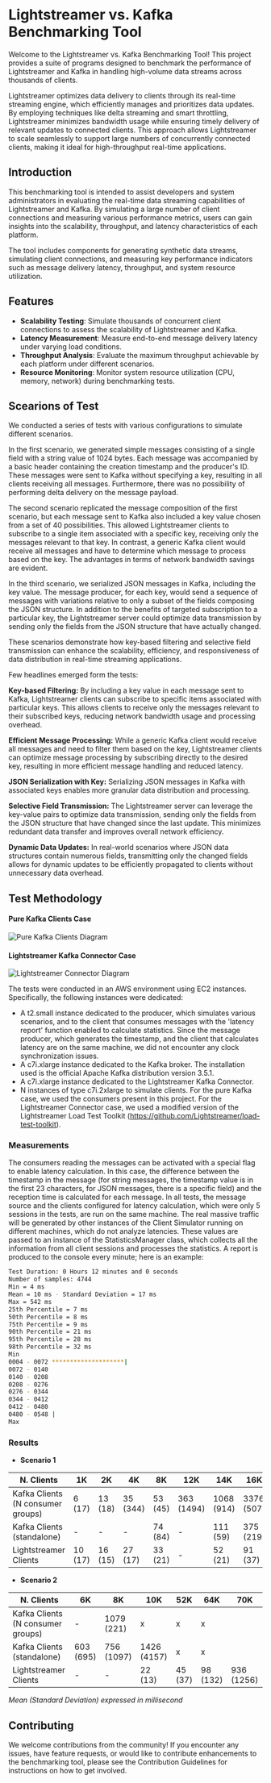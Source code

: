 # Lightstreamer vs. Kafka Benchmarking Tool

Welcome to the Lightstreamer vs. Kafka Benchmarking Tool!
This project provides a suite of programs designed to benchmark the performance of Lightstreamer and Kafka in handling high-volume data streams across thousands of clients.

Lightstreamer optimizes data delivery to clients through its real-time streaming engine, which efficiently manages and prioritizes data updates. By employing techniques like delta streaming and smart throttling, Lightstreamer minimizes bandwidth usage while ensuring timely delivery of relevant updates to connected clients. This approach allows Lightstreamer to scale seamlessly to support large numbers of concurrently connected clients, making it ideal for high-throughput real-time applications.

## Introduction
This benchmarking tool is intended to assist developers and system administrators in evaluating the real-time data streaming capabilities of Lightstreamer and Kafka. By simulating a large number of client connections and measuring various performance metrics, users can gain insights into the scalability, throughput, and latency characteristics of each platform.

The tool includes components for generating synthetic data streams, simulating client connections, and measuring key performance indicators such as message delivery latency, throughput, and system resource utilization.

## Features
* __Scalability Testing__: Simulate thousands of concurrent client connections to assess the scalability of Lightstreamer and Kafka.
* __Latency Measurement__: Measure end-to-end message delivery latency under varying load conditions.
* __Throughput Analysis__: Evaluate the maximum throughput achievable by each platform under different scenarios.
* __Resource Monitoring__: Monitor system resource utilization (CPU, memory, network) during benchmarking tests.

## Scearions of Test
We conducted a series of tests with various configurations to simulate different scenarios.

In the first scenario, we generated simple messages consisting of a single field with a string value of 1024 bytes.
Each message was accompanied by a basic header containing the creation timestamp and the producer's ID.
These messages were sent to Kafka without specifying a key, resulting in all clients receiving all messages.
Furthermore, there was no possibility of performing delta delivery on the message payload.

The second scenario replicated the message composition of the first scenario, but each message sent to Kafka also included a key value chosen from a set of 40 possibilities.
This allowed Lightstreamer clients to subscribe to a single item associated with a specific key, receiving only the messages relevant to that key.
In contrast, a generic Kafka client would receive all messages and have to determine which message to process based on the key.
The advantages in terms of network bandwidth savings are evident.

In the third scenario, we serialized JSON messages in Kafka, including the key value.
The message producer, for each key, would send a sequence of messages with variations relative to only a subset of the fields composing the JSON structure.
In addition to the benefits of targeted subscription to a particular key, the Lightstreamer server could optimize data transmission by sending only the fields from the JSON structure that have actually changed.


These scenarios demonstrate how key-based filtering and selective field transmission can enhance the scalability, efficiency, and responsiveness of data distribution in real-time streaming applications.

Few headlines emerged form the tests:

 __Key-based Filtering:__ By including a key value in each message sent to Kafka, Lightstreamer clients can subscribe to specific items associated with particular keys. This allows clients to receive only the messages relevant to their subscribed keys, reducing network bandwidth usage and processing overhead.

 __Efficient Message Processing:__ While a generic Kafka client would receive all messages and need to filter them based on the key, Lightstreamer clients can optimize message processing by subscribing directly to the desired key, resulting in more efficient message handling and reduced latency.

 __JSON Serialization with Key:__ Serializing JSON messages in Kafka with associated keys enables more granular data distribution and processing.

 __Selective Field Transmission:__ The Lightstreamer server can leverage the key-value pairs to optimize data transmission, sending only the fields from the JSON structure that have changed since the last update. This minimizes redundant data transfer and improves overall network efficiency.

 __Dynamic Data Updates:__ In real-world scenarios where JSON data structures contain numerous fields, transmitting only the changed fields allows for dynamic updates to be efficiently propagated to clients without unnecessary data overhead.

## Test Methodology

#### Pure Kafka Clients Case
![Pure Kafka Clients Diagram](purekafkaclients_dark.png)

#### Lightstreamer Kafka Connector Case
![Lightstreamer Connector Diagram](lightstreamerconnector_dark.png)

The tests were conducted in an AWS environment using EC2 instances. Specifically, the following instances were dedicated:

- A t2.small instance dedicated to the producer, which simulates various scenarios, and to the client that consumes messages with the 'latency report' function enabled to calculate statistics. Since the message producer, which generates the timestamp, and the client that calculates latency are on the same machine, we did not encounter any clock synchronization issues.
- A c7i.xlarge instance dedicated to the Kafka broker. The installation used is the official Apache Kafka distribution version 3.5.1.
- A c7i.xlarge instance dedicated to the Lightstreamer Kafka Connector.
- N instances of type c7i.2xlarge to simulate clients. For the pure Kafka case, we used the consumers present in this project. For the Lightstreamer Connector case, we used a modified version of the Lightstreamer Load Test Toolkit (https://github.com/Lightstreamer/load-test-toolkit).

### Measurements
The consumers reading the messages can be activated with a special flag to enable latency calculation. In this case, the difference between the timestamp in the message (for string messages, the timestamp value is in the first 23 characters, for JSON messages, there is a specific field) and the reception time is calculated for each message. In all tests, the message source and the clients configured for latency calculation, which were only 5 sessions in the tests, are run on the same machine. The real massive traffic will be generated by other instances of the Client Simulator running on different machines, which do not analyze latencies.
These values are passed to an instance of the StatisticsManager class, which collects all the information from all client sessions and processes the statistics.
A report is produced to the console every minute; here is an example:

```sh
Test Duration: 0 Hours 12 minutes and 0 seconds
Number of samples: 4744
Min = 4 ms
Mean = 10 ms - Standard Deviation = 17 ms
Max = 542 ms
25th Percentile = 7 ms
50th Percentile = 8 ms
75th Percentile = 9 ms
90th Percentile = 21 ms
95th Percentile = 28 ms
98th Percentile = 32 ms
Min
0004 - 0072 ********************|
0072 - 0140
0140 - 0208
0208 - 0276
0276 - 0344
0344 - 0412
0412 - 0480
0480 - 0548 |
Max
```

### Results

* __Scenario 1__ 

| N. Clients | 1K | 2K | 4K | 8K | 12K | 14K | 16K | 18K | 20K | 32K | 40K | 50K |
|----------|----------|----------|----------|----------|----------|----------|----------|----------|-----------|----------|-----------|-----------|
| Kafka Clients (N consumer groups) | 6 (17) | 13 (18) | 35 (344) | 53 (45) | 363 (1494) | 1068 (914) | 3376 (507) | x | x | x | x |
| Kafka Clients (standalone) | - | - | - | 74 (84) | - | 111 (59) | 375 (219) | 1202 (979) | 2201 (1944) |  x | x | x |
| Lightstreamer Clients | 10 (17) | 16 (15) | 27 (17) | 33 (21) | - | 52 (21) | 91 (37) | 144 (34) | 128 (147) | 158 (71) | 252 (87) | 787 (226) |



* __Scenario 2__ 

| N. Clients | 6K | 8K | 10K | 52K | 64K | 70K |
|----------|----------|----------|----------|----------|----------|----------|
| Kafka Clients (N consumer groups) | - | 1079 (221) | x | x | x |
| Kafka Clients (standalone) | 603 (695) | 756 (1097) | 1426 (4157) | x | x |
| Lightstreamer Clients | - | - | 22 (13) | 45 (37) | 98 (132) | 936 (1256) |

*Mean (Standard Deviation) expressed in millisecond*

## Contributing
We welcome contributions from the community! If you encounter any issues, have feature requests, or would like to contribute enhancements to the benchmarking tool, please see the Contribution Guidelines for instructions on how to get involved.